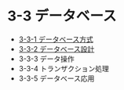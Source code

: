 # 3-3 データベース

- [3-3-1 データベース方式](3-3-1データベース方式.md)
- [3-3-2 データベース設計](3-3-2データベース設計.md)
- 3-3-3 データ操作
- 3-3-4 トランザクション処理
- 3-3-5 データベース応用
